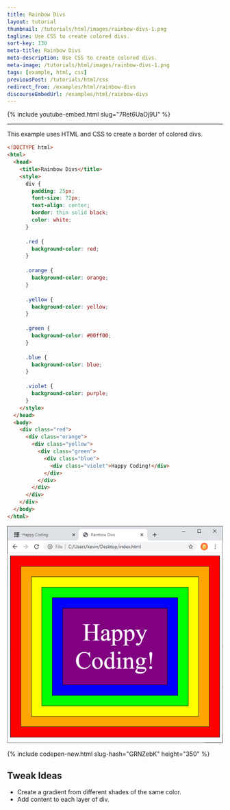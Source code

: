 ```yaml
---
title: Rainbow Divs
layout: tutorial
thumbnail: /tutorials/html/images/rainbow-divs-1.png
tagline: Use CSS to create colored divs.
sort-key: 130
meta-title: Rainbow Divs
meta-description: Use CSS to create colored divs.
meta-image: /tutorials/html/images/rainbow-divs-1.png
tags: [example, html, css]
previousPost: /tutorials/html/css
redirect_from: /examples/html/rainbow-divs
discourseEmbedUrl: /examples/html/rainbow-divs
---
```


{% include youtube-embed.html slug="7Ret6UaOj9U" %}

---

This example uses HTML and CSS to create a border of colored divs.

```html
<!DOCTYPE html>
<html>
  <head>
    <title>Rainbow Divs</title>
    <style>
      div {
        padding: 25px;
        font-size: 72px;
        text-align: center;
        border: thin solid black;
        color: white;
      }

      .red {
        background-color: red;
      }

      .orange {
        background-color: orange;
      }

      .yellow {
        background-color: yellow;
      }

      .green {
        background-color: #00ff00;
      }

      .blue {
        background-color: blue;
      }

      .violet {
        background-color: purple;
      }
    </style>
  </head>
  <body>
    <div class="red">
      <div class="orange">
        <div class="yellow">
          <div class="green">
            <div class="blue">
              <div class="violet">Happy Coding!</div>
            </div>
          </div>
        </div>
      </div>
    </div>
  </body>
</html>
```

![rainbow divs](/tutorials/html/images/rainbow-divs-2.png)

{% include codepen-new.html slug-hash="GRNZebK" height="350" %}

## Tweak Ideas

- Create a gradient from different shades of the same color.
- Add content to each layer of div.
